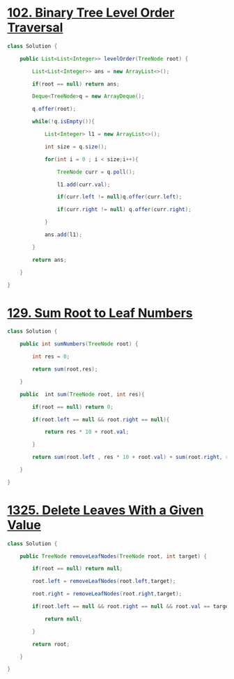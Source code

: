 # [102. Binary Tree Level Order Traversal](https://leetcode.com/problems/binary-tree-level-order-traversal/)
```java
class Solution {

    public List<List<Integer>> levelOrder(TreeNode root) {

        List<List<Integer>> ans = new ArrayList<>();

        if(root == null) return ans;

        Deque<TreeNode>q = new ArrayDeque();

        q.offer(root);

        while(!q.isEmpty()){

            List<Integer> l1 = new ArrayList<>();

            int size = q.size();

            for(int i = 0 ; i < size;i++){

                TreeNode curr = q.poll();

                l1.add(curr.val);

                if(curr.left != null)q.offer(curr.left);

                if(curr.right != null) q.offer(curr.right);

            }

            ans.add(l1);

        }

        return ans;

    }

}
```
# [129. Sum Root to Leaf Numbers](https://leetcode.com/problems/sum-root-to-leaf-numbers/)
```java
class Solution {

    public int sumNumbers(TreeNode root) {

        int res = 0;

        return sum(root,res);

    }

    public  int sum(TreeNode root, int res){

        if(root == null) return 0;

        if(root.left == null && root.right == null){

            return res * 10 + root.val;

        }

        return sum(root.left , res * 10 + root.val) + sum(root.right, res * 10 + root.val);

    }

}
```
# [1325. Delete Leaves With a Given Value](https://leetcode.com/problems/delete-leaves-with-a-given-value/)
```java
class Solution {

    public TreeNode removeLeafNodes(TreeNode root, int target) {

        if(root == null) return null;

        root.left = removeLeafNodes(root.left,target);

        root.right = removeLeafNodes(root.right,target);

        if(root.left == null && root.right == null && root.val == target){

            return null;

        }        

        return root;

    }

}
```